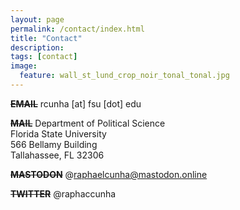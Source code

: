 ```yaml
---
layout: page
permalink: /contact/index.html
title: "Contact"
description:
tags: [contact]
image:
  feature: wall_st_lund_crop_noir_tonal_tonal.jpg
---
```



<s><strong>EMAIL</strong></s>
rcunha [at] fsu [dot] edu

<s><strong>MAIL</strong></s>
Department of Political Science<br>Florida State University<br>566 Bellamy Building<br>Tallahassee, FL 32306

<s><strong>MASTODON</strong></s>
@raphaelcunha@mastodon.online

<s><strong>TWITTER</strong></s>
@raphaccunha
